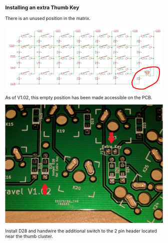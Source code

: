 ### Installing an extra Thumb Key

There is an unused position in the matrix.

![matrix](images/Key_Matrix_Extra_Key.PNG)

As of V1.02, this empty position has been made accessible on the PCB.

![pcb](images/Extra_handwired_key.jpg)

Install D28 and handwire the additional switch to the 2 pin header located near the thumb cluster.
